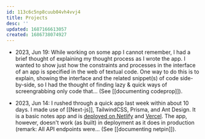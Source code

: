 ```yaml
---
id: 113c6c5np8cuub04vh4vvj4
title: Projects
desc: ''
updated: 1687166613057
created: 1686738074927
---
```


- 2023, Jun 19:
While working on some app I cannot remember, I had a brief thought of explaining my thought process as I wrote the app. I wanted to show just how the constraints and processes in the interface of an app is specified in the web of textual code. One way to do this is to explain, showing the interface and the related snippet(s) of code side-by-side, so I had the thought of finding lazy & quick ways of screengrabbing only code that... (See [[documenting codeprop]]).

- 2023, Jun 14:
I rushed through a quick app last week within about 10 days. I made use of [[Next-js]], TailwindCSS, Prisma, and Ant Design. It is a basic notes app and is [deployed on Netlify](https://netpin.netlify.app/) and [Vercel](https://netpin-0-1-1.vercel.app/). The app, however, doesn't work (as built) in deployment as it does in production (remark: All API endpoints were... (See [[documenting netpin]]).

